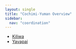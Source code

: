 ```yaml
---
layout: single
title: "Cochimi-Yuman Overview"
sidebar:
  nav: "coordination"
---
```


- [Kiliwa](/coordination/cfiles/kiliwa.pdf)
- [Yavapai](/coordination/cfiles/yavapai.pdf)